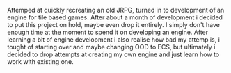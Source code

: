 Attemped at quickly recreating an old JRPG, turned in to development of an engine for tile based games. After about a month of development i decided to put this project on hold,
maybe even drop it entirely. I simply don't have enough time at the moment to spend it on developing an engine. After learning a bit of engine development i also realise how
bad my attemp is, i tought of starting over and maybe changing OOD to ECS, but ultimately i decided to drop attempts at creating my own engine and just learn how to work with
existing one.
